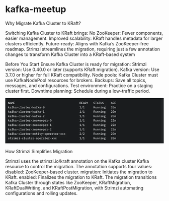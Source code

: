 # kafka-meetup

Why Migrate Kafka Cluster to KRaft?

Switching Kafka Cluster to KRaft brings:
No ZooKeeper: Fewer components, easier management.
Improved scalability: KRaft handles metadata for larger clusters efficiently.
Future-ready: Aligns with Kafka’s ZooKeeper-free roadmap.
Strimzi streamlines the migration, requiring just a few annotation changes to transform Kafka Cluster into a KRaft-based system


Before You Start
Ensure Kafka Cluster is ready for migration:
Strimzi version: Use 0.40.0 or later (supports KRaft migration).
Kafka version: Use 3.7.0 or higher for full KRaft compatibility.
Node pools: Kafka Cluster must use KafkaNodePool resources for brokers.
Backups: Save all topics, messages, and configurations.
Test environment: Practice on a staging cluster first.
Downtime planning: Schedule during a low-traffic period.

![alt text](image.png)

How Strimzi Simplifies Migration

Strimzi uses the strimzi.io/kraft annotation on the Kafka cluster Kafka resource to control the migration. The annotation supports four values:
disabled: ZooKeeper-based cluster.
migration: Initiates the migration to KRaft.
enabled: Finalizes the migration to KRaft.
The migration transitions Kafka Cluster through states like ZooKeeper, KRaftMigration, KRaftDualWriting, and KRaftPostMigration, with Strimzi automating configurations and rolling updates.
